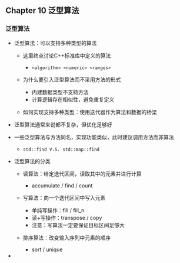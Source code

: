 ## Chapter 10 泛型算法

### 泛型算法

- 泛型算法：可以支持多种类型的算法
  - 这里终点讨论C++标准库中定义的算法
    - `<algorithm> <numeric> <ranges>`
  
  - 为什么要引入泛型算法而不采用方法的形式
    - 内建数据类型不支持方法
    - 计算逻辑存在相似性，避免重复定义
  
  - 如何实现支持多种类型：使用迭代器作为算法和数据的桥梁
  
- 泛型算法通常来说都不复杂，但优化足够好
- 一些泛型算法与方法同名，实现功能类似，此时建议调用方法而非算法
  - `std::find V.S. std::map::find`

- 泛型算法的分类
  - 读算法：给定迭代区间，读取其中的元素并进行计算
    - accumulate / find / count

  - 写算法：向一个迭代区间中写入元素
    - 单纯写操作：fill / fill_n
    - 读+写操作：transpose / copy
    - 注意：写算法一定要保证目标区间足够大

  - 排序算法：改变输入序列中元素的顺序
    - sort / unique


- 























